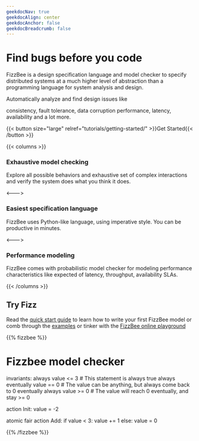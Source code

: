 ```yaml
---
geekdocNav: true
geekdocAlign: center
geekdocAnchor: false
geekdocBreadcrumb: false
---
```

# Find bugs before you code
FizzBee is a design specification language and model checker to specify distributed systems
at a much higher level of abstraction than a programming language for system analysis and design.

Automatically analyze and find design issues like 

consistency, fault tolerance, data corruption
performance, latency, availability and a lot more.

{{< button size="large" relref="tutorials/getting-started/" >}}Get Started{{< /button >}}

{{< columns >}}

### Exhaustive model checking

Explore all possible behaviors and exhaustive set of complex
interactions and verify the system does what you think it does.

<--->

### Easiest specification language

FizzBee uses Python-like language, using imperative style. You can be
productive in minutes.

<--->

### Performance modeling

FizzBee comes with probabilistic model checker for modeling performance characteristics like 
expected of latency, throughput, availability SLAs.

{{< /columns >}}

## Try Fizz

Read the [quick start guide](/tutorials/getting-started/) to learn how to write your first FizzBee model
or comb through the [examples](/examples/)
or tinker with the [FizzBee online playground](/play)


{{% fizzbee %}}
# Fizzbee model checker

invariants:
  always value <= 3  # This statement is always true
  always eventually value == 0  # The value can be anything, but always come back to 0
  eventually always value >= 0  # The value will reach 0 eventually, and stay >= 0


action Init:
  value = -2


atomic fair action Add:
  if value < 3:
      value += 1
  else:
      value = 0

{{% /fizzbee %}}



